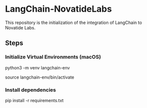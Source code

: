 # LangChain-NovatideLabs

This repository is the initialization of the integration of LangChain to Novatide Labs.

## Steps

### Initialize Virtual Environments (macOS)

python3 -m venv langchain-env

source langchain-env/bin/activate

### Install dependencies

pip install -r requirements.txt

